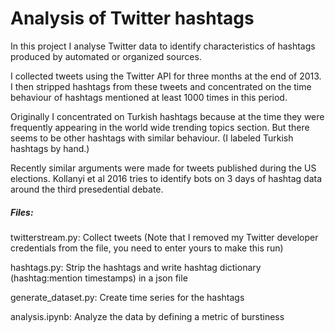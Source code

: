 # Analysis of Twitter hashtags

In this project I analyse Twitter data to identify characteristics of hashtags produced by automated or organized sources.

I collected tweets using the Twitter API for three months at the end of 2013. I then stripped hashtags from these tweets and concentrated on the time behaviour of hashtags mentioned at least 1000 times in this period.

Originally I concentrated on Turkish hashtags because at the time they were frequently appearing in the world wide trending topics section. But there seems to be other hashtags with similar behaviour. (I labeled Turkish hashtags by hand.)

Recently similar arguments were made for tweets published during the US elections. Kollanyi et al 2016 tries to identify bots on 3 days of hashtag data around the third presedential debate.


##### Files:
twitterstream.py: Collect tweets (Note that I removed my Twitter developer credentials from the file, you need to enter yours to make this run)

hashtags.py: Strip the hashtags and write hashtag dictionary (hashtag:mention timestamps) in a json file

generate_dataset.py: Create time series for the hashtags

analysis.ipynb: Analyze the data by defining a metric of burstiness

